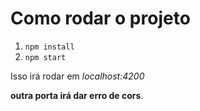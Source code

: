 # Como rodar o projeto

1. `npm install`
2. `npm start`

Isso irá rodar em _localhost:4200_

**outra porta irá dar erro de cors**.

